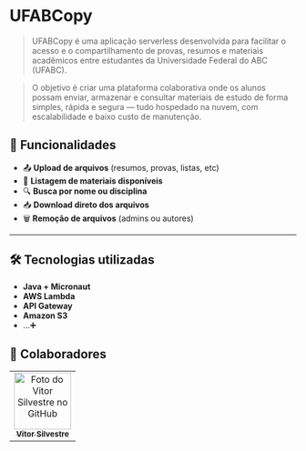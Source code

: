 # UFABCopy

> UFABCopy é uma aplicação serverless desenvolvida para facilitar o acesso e o compartilhamento de provas, resumos e materiais acadêmicos entre estudantes da Universidade Federal do ABC (UFABC).

> O objetivo é criar uma plataforma colaborativa onde os alunos possam enviar, armazenar e consultar materiais de estudo de forma simples, rápida e segura — tudo hospedado na nuvem, com escalabilidade e baixo custo de manutenção.

## 🚀 Funcionalidades

- 📤 **Upload de arquivos** (resumos, provas, listas, etc)
- 📂 **Listagem de materiais disponíveis**
- 🔍 **Busca por nome ou disciplina**
- 📥 **Download direto dos arquivos**
- 🗑️ **Remoção de arquivos** (admins ou autores)

---

## 🛠️ Tecnologias utilizadas

- **Java + Micronaut** 
- **AWS Lambda** 
- **API Gateway** 
- **Amazon S3** 
- ...➕

## 🤝 Colaboradores

<table>
  <tr>
    <td align="center">
      <a href="#" title="">
        <img src="https://avatars3.githubusercontent.com/u/62807883" width="100px;" alt="Foto do Vitor Silvestre no GitHub"/><br>
        <sub>
          <b>Vitor Silvestre</b>
        </sub>
      </a>
    </td>
  </tr>
</table>